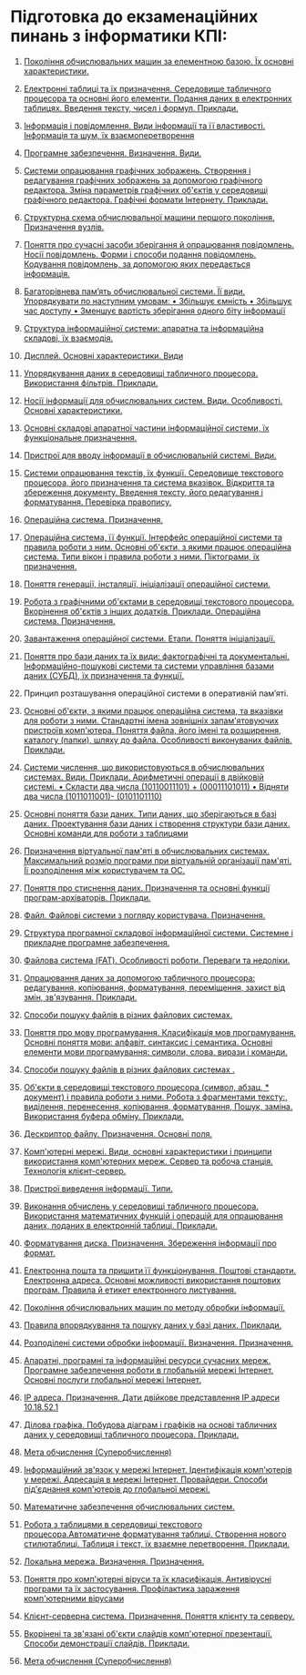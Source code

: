 # Підготовка до екзаменаційних пинань з інформатики КПІ:

1. [Покоління обчислювальних машин за елементною базою. Їх основні характеристики.](./01.md)
2. [Електронні таблиці та їх призначення. Середовище табличного процесора та основні його елементи. Подання даних в електронних таблицях. Введення тексту, чисел і формул. Приклади.](./02.md)
3. [Інформація і повідомлення. Види інформації та її властивості. Інформація та шум, їх
взаємоперетворення](./03.md)
4. [Програмне забезпечення. Визначення. Види.](./04.md)
5. [Системи опрацювання графічних зображень. Створення і редагування графічних зображень за
допомогою графічного редактора. Зміна параметрів графічних об'єктів у середовищі графічного
редактора. Графічні формати Інтернету. Приклади.](./05.md)
6. [Структурна схема обчислювальної машини першого покоління. Призначення вузлів.](./06.md)
7. [Поняття про сучасні засоби зберігання й опрацювання повідомлень. Носії повідомлень.
Форми і способи подання повідомлень. Кодування повідомлень, за допомогою яких
передається інформація.](./07.md)
8. [Багаторівнева пам’ять обчислювальної системи. Її види. Упорядкувати по наступним
умовам:
• Збільшує ємність
• Збільшує час доступу
• Зменшує вартість зберігання одного біту інформації](./08.md)
9. [Структура інформаційної системи: апаратна та інформаційна складові, їх взаємодія.](./09.md)
10.  [Дисплей. Основні характеристики. Види](./10.md)
11. [Упорядкування даних в середовищі табличного процесора. Використання фільтрів. Приклади.](./11.md)
12. [Носії інформації для обчислювальних систем. Види. Особливості. Основні характеристики.](./12.md)
13. [Основні складові апаратної частини інформаційної системи, їх функціональне призначення.](./13.md)
14. [Пристрої для вводу інформації в обчислювальній системі. Види.](./14.md)
15. [Системи опрацювання текстів, їх функції. Середовище текстового процесора, його призначення
та система вказівок. Відкриття та збереження документу. Введення тексту, його редагування і
форматування. Перевірка правопису.](./15.md)
16. [Операційна система. Призначення.](./16.md)
17. [Операційна система, її функції. Інтерфейс операційної системи та правила роботи з ним. Основні
об'єкти, з якими працює операційна система. Типи вікон і правила роботи з ними. Піктограми, їх
призначення.](./17.md)
18. [Поняття генерації, інсталяції, ініціалізації операційної системи.](./18.md)
19. [Робота з графічними об'єктами в середовищі текстового процесора. Вкорінення об'єктів
з інших додатків. Приклади. Операційна система. Призначення.](./19.md)
20. [Завантаження операційної системи. Етапи. Поняття ініціалізації.](./20.md)
21. [Поняття про бази даних та їх види: фактографічні та документальні. Інформаційно-пошукові
системи та системи управління базами даних (СУБД), їх призначення та функції.](./21.md)
22. Принцип розташування операційної системи в оперативній пам’яті.
23. [Основні об'єкти, з якими працює операційна система, та вказівки для роботи з ними.
Стандартні імена зовнішніх запам'ятовуючих пристроїв комп'ютера. Поняття файла, його
імені та розширення, каталогу (папки), шляху до файла. Особливості виконуваних файлів.
Приклади.](./23.md)
24. [Системи числення, що використовуються в обчислювальних системах. Види. Приклади.
Арифметичні операції в двійковій системі.
• Скласти два числа (10110011101) + (00011101011)
• Відняти два числа (1011011001)- (0101101110)](./24.md)
25. [Основні поняття бази даних. Типи даних, що зберігаються в базі даних. Проектування бази
даних і створення структури бази даних. Основні команди для роботи з таблицями](./25.md)
26. [Призначення віртуальної пам'яті в обчислювальних системах. Максимальний розмір
програми при віртуальній організації пам'яті. Її розподілення між користувачем та ОС.](./26.md)
27. [Поняття про стиснення даних. Призначення та основні функції програм-архіваторів. Приклади.](./27.md)
28. [Файл. Файлові системи з погляду користувача. Призначення.](./28.md)
29. [Структура програмної складової інформаційної системи. Системне і прикладне програмне
забезпечення.](./29.md)
30. [Файлова система (FAT). Особливості роботи. Переваги та недоліки.](./30.md)
31. [Опрацювання даних за допомогою табличного процесора: редагування, копіювання,
форматування, переміщення, захист від змін, зв'язування. Приклади.](./31.md)
32. [Способи пошуку файлів в різних файлових системах.](./32.md)
33. [Поняття про мову програмування. Класифікація мов програмування. Основні поняття мови:
алфавіт, синтаксис і семантика. Основні елементи мови програмування: символи, слова,
вирази і команди.](./33.md)
34. [Способи пошуку файлів в різних файлових системах .](./32.md)
35. [Об'єкти в середовищі текстового процесора (символ, абзац, * документ) і правила роботи з
ними. Робота з фрагментами тексту:, виділення, перенесення, копіювання, форматування, Пошук,
заміна. Використання буфера обміну. Приклади.](./35.md)
36. [Дескриптор файлу. Призначення. Основні поля.](./36.md)
37. [Комп'ютерні мережі. Види, основні характеристики і принципи використання комп'ютерних
мереж. Сервер та робоча станція. Технологія клієнт-сервер.](./37.md)
38. [Пристрої виведення інформації. Типи.](./38.md)
39. [Виконання обчислень у середовищі табличного процесора. Використання математичних
функцій і операцій для опрацювання даних, поданих в електронній таблиці. Приклади.](./39.md)
40. [Форматування диска. Призначення. Збереження інформації про формат.](./40.md)
41. [Електронна пошта та пришити її функціонування. Поштові стандарти. Електронна адреса.
Основні можливості використання поштових програм. Правила й етикет електронного
листування.](./41.md)
42. [Покоління обчислювальних машин по методу обробки інформації.](./42.md)
43. [Правила впорядкування та пошуку даних у базі даних. Приклади.](./43.md)
44. [Розподілені системи обробки інформації. Визначення. Призначення.](./44.md)
45. [Апаратні, програмні та інформаційні ресурси сучасних мереж. Програмне забезпечення роботи
в глобальній мережі Інтернет. Основні послуги глобальної мережі Інтернет.](./45.md)
46. [IP адреса. Призначення. Дати двійкове представлення IP адреси 10.18.52.1](./46.md)
47. [Ділова графіка. Побудова діаграм і графіків на основі табличних даних у середовищі табличного
процесора. Приклади.](./47.md) 
48. [Мета обчислення (Суперобчислення)](./48.md)
49. [Інформаційний зв'язок у мережі Інтернет. Ідентифікація комп'ютерів у мережі. Адресація в
мережі Інтернет. Провайдери. Способи під'єднання комп'ютерів до глобальної мережі.](./49.md)
50. [Математичне забезпечення обчислювальних систем.](./50.md)
51. [Робота з таблицями в середовищі текстового процесора.Автоматичне форматування
таблиці. Створення нового стилютаблиці. Таблиця і текст, їх взаємне перетворення.
Приклади.](./51.md)
52. [Локальна мережа. Визначення. Призначення.](./52.md)
53. [Поняття про комп'ютерні віруси та їх класифікація. Антивірусні програми та їх застосування.
Профілактика зараження комп'ютерними вірусами](./53.md)
54. [Клієнт-серверна система. Призначення. Поняття клієнту та серверу.](./54.md)
55. [Вкорінені та зв'язані об'єкти слайдів комп'ютерної презентації. Способи демонстрації слайдів.
Приклади.](./55.md)





80. [Мета обчислення (Суперобчислення)](./48.md)
